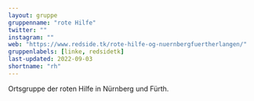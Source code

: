 ```yaml
---
layout: gruppe
gruppenname: "rote Hilfe"
twitter: ""
instagram: ""
web: "https://www.redside.tk/rote-hilfe-og-nuernbergfuertherlangen/"
gruppenlabels: [linke, redsidetk]
last-updated: 2022-09-03
shortname: "rh"
---
```


Ortsgruppe der roten Hilfe in Nürnberg und Fürth.
